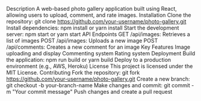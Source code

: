 Description
A web-based photo gallery application built using React, allowing users to upload, comment, and rate images.
Installation
Clone the repository: git clone https://github.com/your-username/photo-gallery.git
Install dependencies: npm install or yarn install
Start the development server: npm start or yarn start
API Endpoints
GET /api/images: Retrieves a list of images
POST /api/images: Uploads a new image
POST /api/comments: Creates a new comment for an image
Key Features
Image uploading and display
Commenting system
Rating system
Deployment
Build the application: npm run build or yarn build
Deploy to a production environment (e.g., AWS, Heroku)
License
This project is licensed under the MIT License.
Contributing
Fork the repository: git fork https://github.com/your-username/photo-gallery.git
Create a new branch: git checkout -b your-branch-name
Make changes and commit: git commit -m "Your commit message"
Push changes and create a pull request
